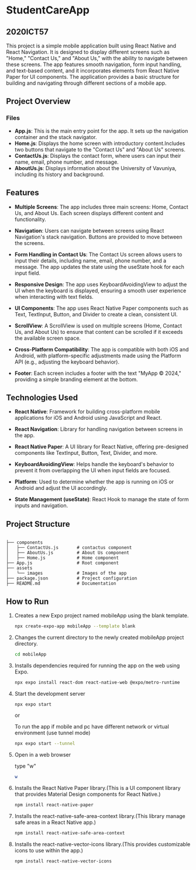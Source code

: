 # StudentCareApp


## 2020ICT57


This project is a simple mobile application built using React Native and React Navigation. It is designed to display different screens such as "Home," "Contact Us," and "About Us," with the ability to navigate between these screens. The app features smooth navigation, form input handling, and text-based content, and it incorporates elements from React Native Paper for UI components. The application provides a basic structure for building and navigating through different sections of a mobile app.


## Project Overview

### Files
- **App.js**: This is the main entry point for the app. It sets up the navigation container and the stack navigator. 
- **Home.js**:  Displays the home screen with introductory content.Includes two buttons that navigate to the "Contact Us" and "About Us" screens.
- **ContactUs.js**: Displays the contact form, where users can input their name, email, phone number, and message.
- **AboutUs.js**: Displays information about the University of Vavuniya, including its history and background.


## Features

- **Multiple Screens**: The app includes three main screens: Home, Contact Us, and About Us. Each screen displays different content and functionality.

- **Navigation**: Users can navigate between screens using React Navigation's stack navigation. Buttons are provided to move between the screens.

- **Form Handling in Contact Us**: The Contact Us screen allows users to input their details, including name, email, phone number, and a message. The app updates the state using the useState hook for each input field.

- **Responsive Design**: The app uses KeyboardAvoidingView to adjust the UI when the keyboard is displayed, ensuring a smooth user experience when interacting with text fields.

- **UI Components**: The app uses React Native Paper components such as Text, TextInput, Button, and Divider to create a clean, consistent UI.

- **ScrollView**: A ScrollView is used on multiple screens (Home, Contact Us, and About Us) to ensure that content can be scrolled if it exceeds the available screen space.

- **Cross-Platform Compatibility**: The app is compatible with both iOS and Android, with platform-specific adjustments made using the Platform API (e.g., adjusting the keyboard behavior).

- **Footer**: Each screen includes a footer with the text "MyApp © 2024," providing a simple branding element at the bottom.


## Technologies Used

- **React Native**:  Framework for building cross-platform mobile applications for iOS and Android using JavaScript and React.

- **React Navigation**: Library for handling navigation between screens in the app.

- **React Native Paper**:  A UI library for React Native, offering pre-designed components like TextInput, Button, Text, Divider, and more.

- **KeyboardAvoidingView**: Helps handle the keyboard's behavior to prevent it from overlapping the UI when input fields are focused.

- **Platform**: Used to determine whether the app is running on iOS or Android and adjust the UI accordingly.

- **State Management (useState)**: React Hook to manage the state of form inputs and navigation.


## Project Structure

```

├── components
│   ├── ContactUs.js       # contactus component
│   ├── AboutUs.js         # About Us component
│   ├── Home.js            # Home component
├── App.js                 # Root component
├── assets
│   └── images             # Images of the app
├── package.json           # Project configuration
├── README.md              # Documentation

```

## How to Run

1. Creates a new Expo project named mobileApp using the blank template.
    ```bash
    npx create-expo-app mobileApp --template blank
    ```


2. Changes the current directory to the newly created mobileApp project directory.
   ```bash
   cd mobileApp
   ```


3. Installs dependencies required for running the app on the web using Expo.
    ```bash
    npx expo install react-dom react-native-web @expo/metro-runtime
    ```


4. Start the development server
   ```bash
   npx expo start
   ```
   or

   To run the app if mobile and pc have different network or virtual environment (use tunnel mode)

   ```bash
   npx expo start --tunnel
    ```


5.  Open in a web browser

    type "w"

     ```bash
    w
    ```


6. Installs the React Native Paper library.(This is a UI component library that provides Material Design components for React Native.)
    ```bash
    npm install react-native-paper
    ```


7. Installs the react-native-safe-area-context library.(This library manage safe areas in a React Native app.)
    ```bash
    npm install react-native-safe-area-context
    ```

    
8. Installs the react-native-vector-icons library.(This provides customizable icons to use within the app.)
    ```bash
    npm install react-native-vector-icons
    ```

  